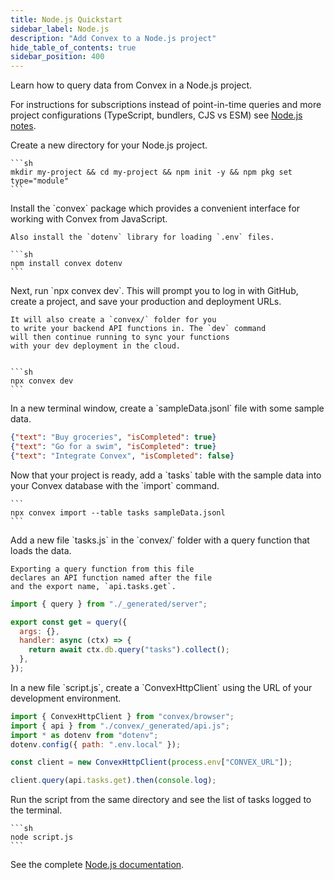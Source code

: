 ```yaml
---
title: Node.js Quickstart
sidebar_label: Node.js
description: "Add Convex to a Node.js project"
hide_table_of_contents: true
sidebar_position: 400
---
```





Learn how to query data from Convex in a Node.js project.

For instructions for subscriptions instead of point-in-time queries and more
project configurations (TypeScript, bundlers, CJS vs ESM) see
[Node.js notes](/client/javascript/node.mdx).

<StepByStep>
  <Step title="Create a new npm project">
    Create a new directory for your Node.js project.

    ```sh
    mkdir my-project && cd my-project && npm init -y && npm pkg set type="module"
    ```

  </Step>
  <Step title="Install the Convex client and server library">
    Install the `convex`
    package which provides a convenient interface for working
    with Convex from JavaScript.

    Also install the `dotenv` library for loading `.env` files.

    ```sh
    npm install convex dotenv
    ```

  </Step>
  <Step title="Set up a Convex dev deployment">
    Next, run `npx convex dev`. This
    will prompt you to log in with GitHub,
    create a project, and save your production and deployment URLs.

    It will also create a `convex/` folder for you
    to write your backend API functions in. The `dev` command
    will then continue running to sync your functions
    with your dev deployment in the cloud.


    ```sh
    npx convex dev
    ```

  </Step>

  <Step title="Create sample data for your database">
    In a new terminal window, create a `sampleData.jsonl`
    file with some sample data.

    
```json
{"text": "Buy groceries", "isCompleted": true}
{"text": "Go for a swim", "isCompleted": true}
{"text": "Integrate Convex", "isCompleted": false}
```


  </Step>

  <Step title="Add the sample data to your database">
    Now that your project is ready, add a `tasks` table
    with the sample data into your Convex database with
    the `import` command.

    ```
    npx convex import --table tasks sampleData.jsonl
    ```

  </Step>

  <Step title="Expose a database query">
    Add a new file `tasks.js` in the `convex/` folder
    with a query function that loads the data.

    Exporting a query function from this file
    declares an API function named after the file
    and the export name, `api.tasks.get`.

    
```js
import { query } from "./_generated/server";

export const get = query({
  args: {},
  handler: async (ctx) => {
    return await ctx.db.query("tasks").collect();
  },
});
```


  </Step>

  <Step title="Connect the script to your backend">
    In a new file `script.js`, create a `ConvexHttpClient` using
    the URL of your development environment.

    
```js
import { ConvexHttpClient } from "convex/browser";
import { api } from "./convex/_generated/api.js";
import * as dotenv from "dotenv";
dotenv.config({ path: ".env.local" });

const client = new ConvexHttpClient(process.env["CONVEX_URL"]);

client.query(api.tasks.get).then(console.log);
```


  </Step>

  <Step title="Run the script">
    Run the script from the same directory and see the list of tasks logged to the terminal.

    ```sh
    node script.js
    ```

  </Step>

</StepByStep>

See the complete [Node.js documentation](/client/javascript/node.mdx).
